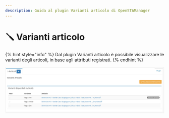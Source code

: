 ```yaml
---
description: Guida al plugin Varianti articolo di OpenSTAManager
---
```


# 🪛 Varianti articolo

{% hint style="info" %}
Dal plugin Varianti articolo è possibile visualizzare le varianti degli articoli, in base agli attributi registrati.
{% endhint %}

![](<../../../../../.gitbook/assets/image (168).png>)
